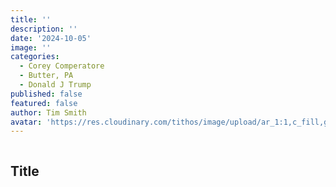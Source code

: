 ```yaml
---
title: ''
description: ''
date: '2024-10-05'
image: ''
categories:
  - Corey Comperatore
  - Butter, PA
  - Donald J Trump
published: false
featured: false
author: Tim Smith
avatar: 'https://res.cloudinary.com/tithos/image/upload/ar_1:1,c_fill,g_auto,q_auto:eco,r_max,w_100/v1703907649/me_f8wxaa.avif'
---
```


<script>
  import { ExternalLink, Image } from '../lib';
</script>

<Image
  src=''
  alt=''
/>

## Title